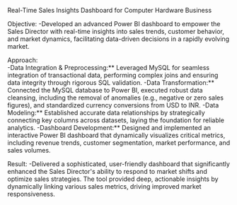 Real-Time Sales Insights Dashboard for Computer Hardware Business 

Objective: 
-Developed an advanced Power BI dashboard to empower the Sales Director with real-time insights into sales trends, customer behavior, and market dynamics, facilitating data-driven decisions in a rapidly evolving market.

Approach:  
-Data Integration & Preprocessing:** Leveraged MySQL for seamless integration of transactional data, performing complex joins and ensuring data integrity through rigorous SQL validation.
-Data Transformation:** Connected the MySQL database to Power BI, executed robust data cleansing, including the removal of anomalies (e.g., negative or zero sales figures), and standardized currency conversions from USD to INR.
-Data Modeling:** Established accurate data relationships by strategically connecting key columns across datasets, laying the foundation for reliable analytics.
-Dashboard Development:** Designed and implemented an interactive Power BI dashboard that dynamically visualizes critical metrics, including revenue trends, customer segmentation, market performance, and sales volumes.

Result: 
-Delivered a sophisticated, user-friendly dashboard that significantly enhanced the Sales Director's ability to respond to market shifts and optimize sales strategies. The tool provided deep, actionable insights by dynamically linking various sales metrics, driving improved market responsiveness.


